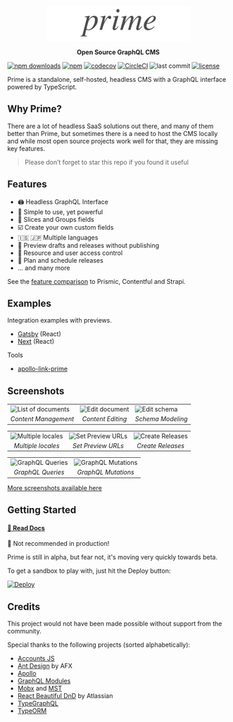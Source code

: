 <p align="center">
  <a href="https://birkir.github.io/prime/"><img alt="Prime" width="330px" src="docs/_assets/prime.png" /></a>
</p>
<p align="center"><strong>Open Source GraphQL CMS</strong></p>

[![npm downloads](https://img.shields.io/npm/dt/@primecms/core.svg)](https://www.npmjs.com/package/@primecms/core)
[![npm](https://img.shields.io/npm/v/@primecms/core.svg?maxAge=2592000)](https://www.npmjs.com/package/@primecms/core)
[![codecov](https://codecov.io/gh/birkir/prime/branch/master/graph/badge.svg)](https://codecov.io/gh/birkir/prime)
[![CircleCI](https://circleci.com/gh/birkir/prime.svg?style=shield)](https://circleci.com/gh/birkir/prime)
![last commit](https://img.shields.io/github/last-commit/google/skia.svg)
[![license](https://img.shields.io/github/license/birkir/prime.svg)](https://opensource.org/licenses/MIT)

Prime is a standalone, self-hosted, headless CMS with a GraphQL interface powered by TypeScript.

## Why Prime?

There are a lot of headless SaaS solutions out there, and many of them better than Prime, but sometimes there is a need to host the CMS locally and while most open source projects work well for that, they are missing key features.

> Please don’t forget to star this repo if you found it useful

## Features

- 🖨 Headless GraphQL Interface
- 🚀 Simple to use, yet powerful
- 📐 Slices and Groups fields
- ☑️ Create your own custom fields
- 🇮🇸 🇯🇵 Multiple languages
- 🚧 Preview drafts and releases without publishing
- 🔑 Resource and user access control
- 📆 Plan and schedule releases
- ... and many more

See the [feature comparison](https://birkir.github.io/prime/#/features) to Prismic, Contentful and Strapi.

## Examples

Integration examples with previews.

- [Gatsby](https://github.com/primecms/example-gatsby) (React)
- [Next](https://github.com/primecms/example-nextjs) (React)

Tools

- [apollo-link-prime](https://github.com/primecms/apollo-link-prime)

## Screenshots

<table>
  <tr>
    <td>
      <img src="https://i.imgur.com/kIJJAwN.png" width="200" alt="List of documents">
    </td>
    <td>
      <img src="https://i.imgur.com/9FLiisc.png" width="200" alt="Edit document">
    </td>
    <td>
      <img src="https://i.imgur.com/gZZLGC5.png" width="200" alt="Edit schema">
    </td>
  </tr>
  <tr>
    <td align="center"><i>Content Management</i></td>
    <td align="center"><i>Content Editing</i></td>
    <td align="center"><i>Schema Modeling</i></td>
  </tr>
</table>

<table>
  <tr>
    <td>
      <img src="https://i.imgur.com/Dim0fPN.png" width="200" alt="Multiple locales">
    </td>
    <td>
      <img src="https://i.imgur.com/jHYiPa5.png" width="200" alt="Set Preview URLs">
    </td>
    <td>
      <img src="https://i.imgur.com/T7q8a2M.png" width="200" alt="Create Releases">
    </td>
  </tr>
  <tr>
    <td align="center"><i>Multiple locales</i></td>
    <td align="center"><i>Set Preview URLs</i></td>
    <td align="center"><i>Create Releases</i></td>
  </tr>
</table>
<table>
  <tr>
    <td>
      <img src="https://i.imgur.com/NnpKUJV.png" width="200" alt="GraphQL Queries">
    </td>
    <td>
      <img src="https://i.imgur.com/p7ZvhFf.png" width="200" alt="GraphQL Mutations">
    </td>
  </tr>
  <tr>
    <td align="center">
      <i>GraphQL Queries</i>
    </td>
    <td align="center">
      <i>GraphQL Mutations</i>
    </td>
  </tr>
</table>

[More screenshots available here](https://imgur.com/gallery/NVDH81P)

## Getting Started

#### [📖 Read Docs](https://birkir.github.io/prime/)

🚨 Not recommended in production!

Prime is still in alpha, but fear not, it's moving very quickly towards beta.

To get a sandbox to play with, just hit the Deploy button:

[![Deploy](https://www.herokucdn.com/deploy/button.svg)](https://heroku.com/deploy?template=https://github.com/primecms/heroku)

## Credits

This project would not have been made possible without support from the community.

Special thanks to the following projects (sorted alphabetically):

- [Accounts JS](https://accounts-js.netlify.com/)
- [Ant Design](https://ant.design) by AFX
- [Apollo](https://www.apollographql.com/)
- [GraphQL Modules](https://graphql-modules.com)
- [Mobx](https://github.com/mobxjs/mobx) and [MST](https://github.com/mobxjs/mobx-state-tree)
- [React Beautiful DnD](https://github.com/atlassian/react-beautiful-dnd) by Atlassian
- [TypeGraphQL](https://19majkel94.github.io/type-graphql/)
- [TypeORM](http://typeorm.io/)
